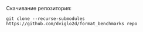 Скачивание репозитория:

```
git clone --recurse-submodules https://github.com/dviglo2d/format_benchmarks repo
```
